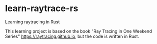 # learn-raytrace-rs
Learning raytracing in Rust

This learning project is based on the book "Ray Tracing in One Weekend Series" https://raytracing.github.io, but the code is written in Rust.